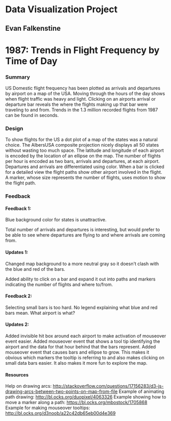 # Data Visualization Project
## Evan Falkenstine

# 1987: Trends in Flight Frequency by Time of Day

### Summary
US Domestic flight frequency has been plotted as arrivals and departures by airport on a map of the USA. Moving through the hours of the day shows when flight traffic was heavy and light. Clicking on an airports arrival or departure bar reveals the where the flights making up that bar were traveling to and from. Trends in the 1.3 million recorded flights from 1987 can be found in seconds.

### Design
To show flights for the US a dot plot of a map of the states was a natural choice. The AlbersUSA composite projection nicely displays all 50 states without wasting too much space. The latitude and longitude of each airport is encoded by the location of an ellipse on the map. The number of flights per hour is encoded as two bars, arrivals and departures, at each airport. Departures and arrivals are differentiated using color. When a bar is clicked for a detailed view the flight paths show other airport involved in the flight. A marker, whose size represents the number of flights, uses motion to show the flight path.
### Feedback
#### Feedback 1:
Blue background color for states is unattractive.

Total number of arrivals and departures is interesting, but would prefer to be able to see where departures are flying to and where arrivals are coming from.

#### Updates 1:
Changed map background to a more neutral gray so it doesn't clash with the blue and red of the bars.

Added ability to click on a bar and expand it out into paths and markers indicating the number of flights and where to/from.

#### Feedback 2:
Selecting small bars is too hard.
No legend explaining what blue and red bars mean.
What airport is what?

#### Updates 2:
Added invisible hit box around each airport to make activation of mouseover event easier.
Added mouseover event that shows a tool tip identifying the airport and the data for that hour behind that the bars represent.
Added mouseover event that causes bars and ellipse to grow. This makes it obvious which markers the tooltip is referring to and also makes clicking on small data bars easier. It also makes it more fun to explore the map.

#### Resources
Help on drawing arcs:
    http://stackoverflow.com/questions/17156283/d3-js-drawing-arcs-between-two-points-on-map-from-file
Example of animating path drawing:
    http://bl.ocks.org/duopixel/4063326
Example showing how to move a marker along a path:
    https://bl.ocks.org/mbostock/1705868
Example for making mouseover tooltips:
    http://bl.ocks.org/d3noob/a22c42db65eb00d4e369